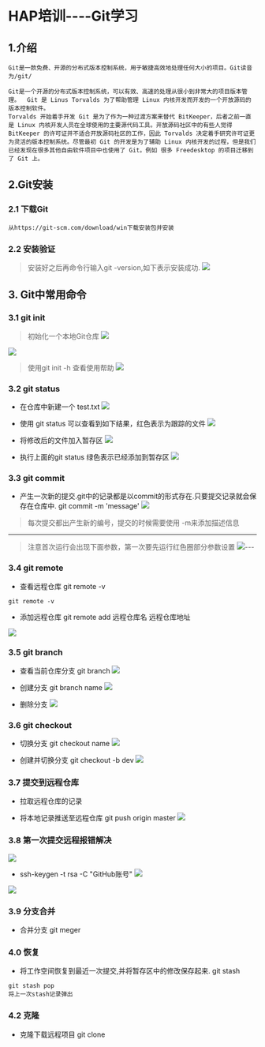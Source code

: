 # HAP培训----Git学习
## 1.介绍
```
Git是一款免费、开源的分布式版本控制系统，用于敏捷高效地处理任何大小的项目。Git读音为/git/

Git是一个开源的分布式版本控制系统，可以有效、高速的处理从很小到非常大的项目版本管理。  Git 是 Linus Torvalds 为了帮助管理 Linux 内核开发而开发的一个开放源码的版本控制软件。
Torvalds 开始着手开发 Git 是为了作为一种过渡方案来替代 BitKeeper，后者之前一直是 Linux 内核开发人员在全球使用的主要源代码工具。开放源码社区中的有些人觉得BitKeeper 的许可证并不适合开放源码社区的工作，因此 Torvalds 决定着手研究许可证更为灵活的版本控制系统。尽管最初 Git 的开发是为了辅助 Linux 内核开发的过程，但是我们已经发现在很多其他自由软件项目中也使用了 Git。例如 很多 Freedesktop 的项目迁移到了 Git 上。
```

## 2.Git安装
### 2.1  下载Git
```
从https://git-scm.com/download/win下载安装包并安装
```
### 2.2 安装验证
 >安装好之后再命令行输入git -version,如下表示安装成功.
![](https://img2018.cnblogs.com/blog/1231979/201903/1231979-20190318141823774-365695287.png)

## 3. Git中常用命令
### 3.1 git init
>初始化一个本地Git仓库
![](https://img2018.cnblogs.com/blog/1231979/201903/1231979-20190318142133614-1444859594.png)

![](https://img2018.cnblogs.com/blog/1231979/201903/1231979-20190318142253806-70964350.png)

>使用git init -h 查看使用帮助
![](https://img2018.cnblogs.com/blog/1231979/201903/1231979-20190318142015886-762380403.png)

### 3.2 git status
- 在仓库中新建一个 test.txt
![](https://img2018.cnblogs.com/blog/1231979/201903/1231979-20190318142418645-1496481065.png)

- 使用 git status 可以查看到如下结果，红色表示为跟踪的文件
![](https://img2018.cnblogs.com/blog/1231979/201903/1231979-20190318142631805-152461533.png)


- 将修改后的文件加入暂存区
![](https://img2018.cnblogs.com/blog/1231979/201903/1231979-20190318142725633-1347093878.png)

- 执行上面的git status 绿色表示已经添加到暂存区
![](https://img2018.cnblogs.com/blog/1231979/201903/1231979-20190318142801367-378969098.png)

### 3.3 git commit
- 产生一次新的提交.git中的记录都是以commit的形式存在.只要提交记录就会保存在仓库中. git commit -m 'message'
![](https://img2018.cnblogs.com/blog/1231979/201903/1231979-20190318143321883-668195863.png)
>每次提交都出产生新的编号，提交的时候需要使用  -m来添加描述信息

----
>注意首次运行会出现下面参数，第一次要先运行红色圈部分参数设置
![](https://img2018.cnblogs.com/blog/1231979/201903/1231979-20190318143400708-1999284859.png)---

### 3.4 git remote
- 查看远程仓库 git remote -v
```
git remote -v
```
- 添加远程仓库  git remote add 远程仓库名 远程仓库地址

![](https://img2018.cnblogs.com/blog/1231979/201903/1231979-20190318144126466-353505000.png)


### 3.5 git branch

- 查看当前仓库分支 git branch
![](https://img2018.cnblogs.com/blog/1231979/201903/1231979-20190318144432582-1329251722.png)

- 创建分支 git branch name
![](https://img2018.cnblogs.com/blog/1231979/201903/1231979-20190318144610156-1889126158.png)

- 删除分支
![](https://img2018.cnblogs.com/blog/1231979/201903/1231979-20190318144721623-373760922.png)

### 3.6 git checkout 
- 切换分支 git checkout  name
![](https://img2018.cnblogs.com/blog/1231979/201903/1231979-20190318145314980-1220326489.png)

- 创建并切换分支 git checkout -b dev
![](https://img2018.cnblogs.com/blog/1231979/201903/1231979-20190318145131138-608905859.png)


### 3.7 提交到远程仓库
- 拉取远程仓库的记录   

- 将本地记录推送至远程仓库   git push origin master
![](https://img2018.cnblogs.com/blog/1231979/201903/1231979-20190318153638310-1248288862.png)


### 3.8 第一次提交远程报错解决
![](https://img2018.cnblogs.com/blog/1231979/201903/1231979-20190318150355480-55332815.png)

-  ssh-keygen -t rsa -C "GitHub账号"
![](https://img2018.cnblogs.com/blog/1231979/201903/1231979-20190318150457052-711267156.png)

![](https://img2018.cnblogs.com/blog/1231979/201903/1231979-20190318150526374-1434959843.png)

### 3.9 分支合并
- 合并分支    git meger


### 4.0 恢复
-  将工作空间恢复到最近一次提交,并将暂存区中的修改保存起来. git stash
```
git stash pop
将上一次stash记录弹出

```

### 4.2  克隆
- 克隆下载远程项目 git clone

```

``` 
